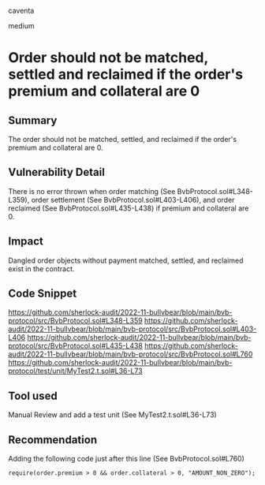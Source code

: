 caventa

medium

# Order should not be matched, settled and reclaimed if the order's premium and collateral are 0

## Summary
The order should not be matched, settled, and reclaimed if the order's premium and collateral are 0.

## Vulnerability Detail
There is no error thrown when order matching (See BvbProtocol.sol#L348-L359), order settlement (See BvbProtocol.sol#L403-L406), and order reclaimed (See BvbProtocol.sol#L435-L438) if premium and collateral are 0.

## Impact
Dangled order objects without payment matched, settled, and reclaimed exist in the contract.

## Code Snippet
https://github.com/sherlock-audit/2022-11-bullvbear/blob/main/bvb-protocol/src/BvbProtocol.sol#L348-L359
https://github.com/sherlock-audit/2022-11-bullvbear/blob/main/bvb-protocol/src/BvbProtocol.sol#L403-L406
https://github.com/sherlock-audit/2022-11-bullvbear/blob/main/bvb-protocol/src/BvbProtocol.sol#L435-L438
https://github.com/sherlock-audit/2022-11-bullvbear/blob/main/bvb-protocol/src/BvbProtocol.sol#L760
https://github.com/sherlock-audit/2022-11-bullvbear/blob/main/bvb-protocol/test/unit/MyTest2.t.sol#L36-L73
## Tool used
Manual Review and add a test unit (See MyTest2.t.sol#L36-L73)

## Recommendation
Adding the following code just after this line (See BvbProtocol.sol#L760)

```solidity
require(order.premium > 0 && order.collateral > 0, "AMOUNT_NON_ZERO");
```